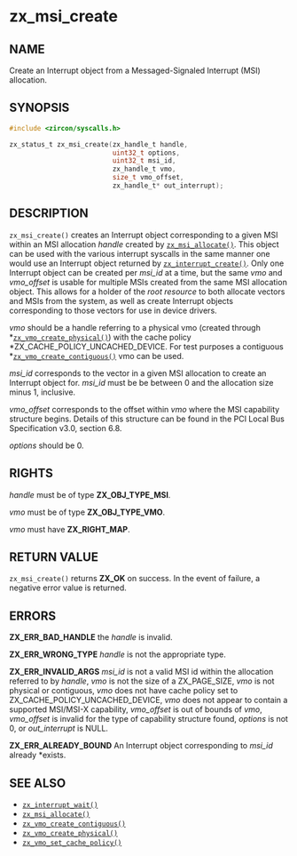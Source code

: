 # zx_msi_create

## NAME

<!-- Contents of this heading updated by update-docs-from-fidl, do not edit. -->

Create an Interrupt object from a Messaged-Signaled Interrupt (MSI) allocation.

## SYNOPSIS

<!-- Contents of this heading updated by update-docs-from-fidl, do not edit. -->

```c
#include <zircon/syscalls.h>

zx_status_t zx_msi_create(zx_handle_t handle,
                          uint32_t options,
                          uint32_t msi_id,
                          zx_handle_t vmo,
                          size_t vmo_offset,
                          zx_handle_t* out_interrupt);
```

## DESCRIPTION

`zx_msi_create()` creates an Interrupt object corresponding to a given MSI
within an MSI allocation *handle* created by [`zx_msi_allocate()`]. This
object can be used with the various interrupt syscalls in the same manner one
would use an Interrupt object returned by [`zx_interrupt_create()`]. Only one
Interrupt object can be created per *msi_id* at a time, but the same *vmo* and
*vmo_offset* is usable for multiple MSIs created from the same MSI allocation
object. This allows for a holder of the *root resource* to both allocate vectors
and MSIs from the system, as well as create Interrupt objects corresponding to
those vectors for use in device drivers.

*vmo* should be a handle referring to a physical vmo (created through
*[`zx_vmo_create_physical()`]) with the cache policy
*ZX_CACHE_POLICY_UNCACHED_DEVICE. For test purposes a contiguous
*[`zx_vmo_create_contiguous()`] vmo can be used.

*msi_id* corresponds to the vector in a given MSI allocation to create an Interrupt
object for. *msi_id* must be be between 0 and the allocation size minus 1, inclusive.

*vmo_offset* corresponds to the offset within *vmo* where the MSI capability
structure begins. Details of this structure can be found in the PCI Local Bus
Specification v3.0, section 6.8.

*options* should be 0.


## RIGHTS

<!-- Contents of this heading updated by update-docs-from-fidl, do not edit. -->

*handle* must be of type **ZX_OBJ_TYPE_MSI**.

*vmo* must be of type **ZX_OBJ_TYPE_VMO**.

*vmo* must have **ZX_RIGHT_MAP**.

## RETURN VALUE

`zx_msi_create()` returns **ZX_OK** on success. In the event of failure, a
negative error value is returned.

## ERRORS

**ZX_ERR_BAD_HANDLE** the *handle* is invalid.

**ZX_ERR_WRONG_TYPE** *handle* is not the appropriate type.

**ZX_ERR_INVALID_ARGS** *msi_id* is not a valid MSI id within the allocation
referred to by *handle*, *vmo* is not the size of a ZX_PAGE_SIZE, *vmo* is
not physical or contiguous, *vmo* does not have cache policy set to
ZX_CACHE_POLICY_UNCACHED_DEVICE, *vmo* does not appear to contain a supported
MSI/MSI-X capability, *vmo_offset* is out of bounds of *vmo*, *vmo_offset* is
invalid for the type of capability structure found, *options* is not 0, or
*out_interrupt* is NULL.

**ZX_ERR_ALREADY_BOUND** An Interrupt object corresponding to *msi_id* already
*exists.

## SEE ALSO

 - [`zx_interrupt_wait()`]
 - [`zx_msi_allocate()`]
 - [`zx_vmo_create_contiguous()`]
 - [`zx_vmo_create_physical()`]
 - [`zx_vmo_set_cache_policy()`]

<!-- References updated by update-docs-from-fidl, do not edit. -->

[`zx_interrupt_create()`]: interrupt_create.md
[`zx_interrupt_wait()`]: interrupt_wait.md
[`zx_msi_allocate()`]: msi_allocate.md
[`zx_vmo_create_contiguous()`]: vmo_create_contiguous.md
[`zx_vmo_create_physical()`]: vmo_create_physical.md
[`zx_vmo_set_cache_policy()`]: vmo_set_cache_policy.md
